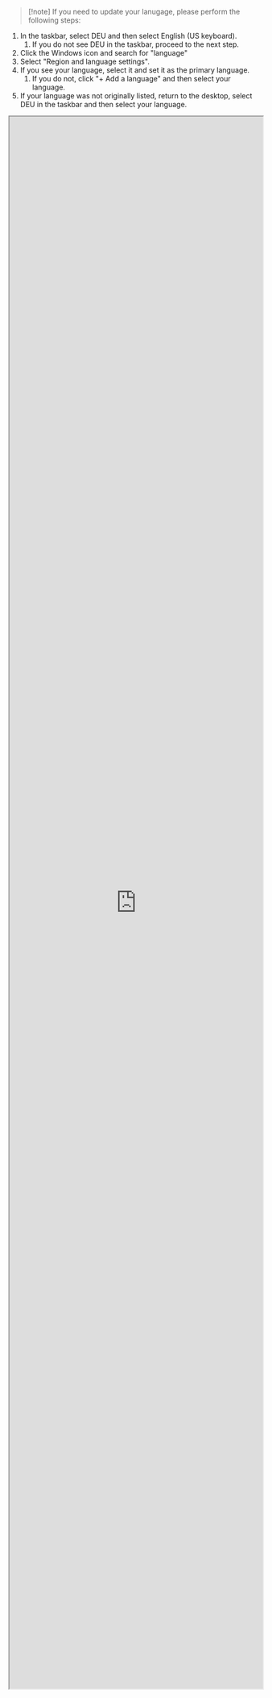 >[!note] If you need to update your lanugage, please perform the following steps:
1.	In the taskbar, select DEU and then select English (US keyboard).
	1. If you do not see DEU in the taskbar, proceed to the next step. 
1. Click the Windows icon and search for "language"
1. Select "Region and language settings".
1. If you see your language, select it and set it as the primary language.
	1. If you do not, click "+ Add a language" and then select your language. 
1. If your language was not originally listed, return to the desktop, select DEU in the taskbar and then select your language.

<iframe src="https://bookshelf.vitalsource.com/" style="Width:100%;height:78vh"></iframe>
